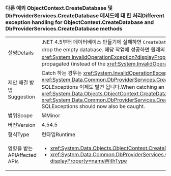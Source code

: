 ### <a name="different-exception-handling-for-objectcontextcreatedatabase-and-dbproviderservicescreatedatabase-methods"></a><span data-ttu-id="56693-101">다른 예외 ObjectContext.CreateDatabase 및 DbProviderServices.CreateDatabase 메서드에 대 한 처리</span><span class="sxs-lookup"><span data-stu-id="56693-101">Different exception handling for ObjectContext.CreateDatabase and DbProviderServices.CreateDatabase methods</span></span>

|   |   |
|---|---|
|<span data-ttu-id="56693-102">설명</span><span class="sxs-lookup"><span data-stu-id="56693-102">Details</span></span>|<span data-ttu-id="56693-103">.NET 4.5부터 데이터베이스 만들기에 실패하면 <code>CreateDatabase</code> 메서드는 빈 데이터베이스를 삭제하려고 합니다.</span><span class="sxs-lookup"><span data-stu-id="56693-103">Beginning in .NET 4.5, if database creation fails, <code>CreateDatabase</code> methods will attempt to drop the empty database.</span></span> <span data-ttu-id="56693-104">해당 작업에 성공하면 원래의 <xref:System.Data.SqlClient.SqlException?displayProperty=name>이 전파됩니다(항상 .NET 4.0에서 throw된 <xref:System.InvalidOperationException?displayProperty=name> 대신).</span><span class="sxs-lookup"><span data-stu-id="56693-104">If that operation succeeds, the original <xref:System.Data.SqlClient.SqlException?displayProperty=name> will be propagated (instead of the <xref:System.InvalidOperationException?displayProperty=name> that was always thrown in .NET 4.0)</span></span>|
|<span data-ttu-id="56693-105">제안 해결 방법</span><span class="sxs-lookup"><span data-stu-id="56693-105">Suggestion</span></span>|<span data-ttu-id="56693-106">Catch 하는 경우는 <xref:System.InvalidOperationException?displayProperty=name> 실행 하는 동안 <xref:System.Data.Objects.ObjectContext.CreateDatabase> 또는 <xref:System.Data.Common.DbProviderServices.CreateDatabase(System.Data.Common.DbConnection,System.Nullable{System.Int32},System.Data.Metadata.Edm.StoreItemCollection)>, SQLExceptions 이제도 발견 됩니다.</span><span class="sxs-lookup"><span data-stu-id="56693-106">When catching an <xref:System.InvalidOperationException?displayProperty=name> while executing <xref:System.Data.Objects.ObjectContext.CreateDatabase> or <xref:System.Data.Common.DbProviderServices.CreateDatabase(System.Data.Common.DbConnection,System.Nullable{System.Int32},System.Data.Metadata.Edm.StoreItemCollection)>, SQLExceptions should now also be caught.</span></span>|
|<span data-ttu-id="56693-107">범위</span><span class="sxs-lookup"><span data-stu-id="56693-107">Scope</span></span>|<span data-ttu-id="56693-108">부</span><span class="sxs-lookup"><span data-stu-id="56693-108">Minor</span></span>|
|<span data-ttu-id="56693-109">버전</span><span class="sxs-lookup"><span data-stu-id="56693-109">Version</span></span>|<span data-ttu-id="56693-110">4.5</span><span class="sxs-lookup"><span data-stu-id="56693-110">4.5</span></span>|
|<span data-ttu-id="56693-111">형식</span><span class="sxs-lookup"><span data-stu-id="56693-111">Type</span></span>|<span data-ttu-id="56693-112">런타임</span><span class="sxs-lookup"><span data-stu-id="56693-112">Runtime</span></span>|
|<span data-ttu-id="56693-113">영향을 받는 API</span><span class="sxs-lookup"><span data-stu-id="56693-113">Affected APIs</span></span>|<ul><li><xref:System.Data.Objects.ObjectContext.CreateDatabase?displayProperty=nameWithType></li><li><xref:System.Data.Common.DbProviderServices.CreateDatabase(System.Data.Common.DbConnection,System.Nullable{System.Int32},System.Data.Metadata.Edm.StoreItemCollection)?displayProperty=nameWithType></li></ul>|

